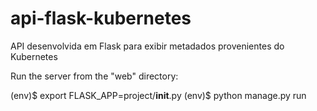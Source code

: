 # api-flask-kubernetes
API desenvolvida em Flask para exibir metadados provenientes do Kubernetes


Run the server from the "web" directory:

(env)$ export FLASK_APP=project/__init__.py
(env)$ python manage.py run